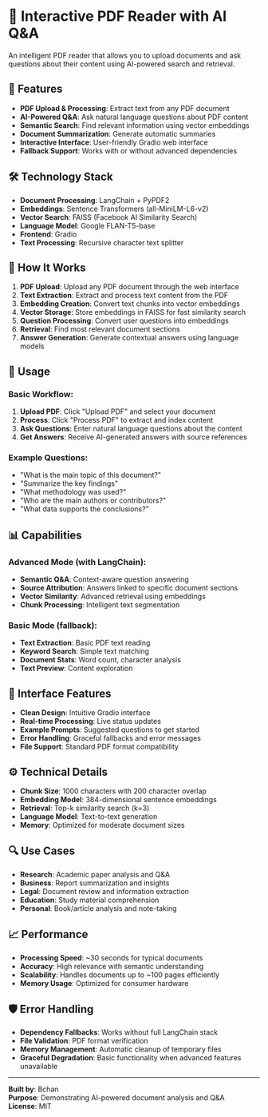 # 📄 Interactive PDF Reader with AI Q&A

An intelligent PDF reader that allows you to upload documents and ask questions about their content using AI-powered search and retrieval.

## 🚀 Features

- **PDF Upload & Processing**: Extract text from any PDF document
- **AI-Powered Q&A**: Ask natural language questions about PDF content
- **Semantic Search**: Find relevant information using vector embeddings
- **Document Summarization**: Generate automatic summaries
- **Interactive Interface**: User-friendly Gradio web interface
- **Fallback Support**: Works with or without advanced dependencies

## 🛠️ Technology Stack

- **Document Processing**: LangChain + PyPDF2
- **Embeddings**: Sentence Transformers (all-MiniLM-L6-v2)
- **Vector Search**: FAISS (Facebook AI Similarity Search)
- **Language Model**: Google FLAN-T5-base
- **Frontend**: Gradio
- **Text Processing**: Recursive character text splitter

## 🎯 How It Works

1. **PDF Upload**: Upload any PDF document through the web interface
2. **Text Extraction**: Extract and process text content from the PDF
3. **Embedding Creation**: Convert text chunks into vector embeddings
4. **Vector Storage**: Store embeddings in FAISS for fast similarity search
5. **Question Processing**: Convert user questions into embeddings
6. **Retrieval**: Find most relevant document sections
7. **Answer Generation**: Generate contextual answers using language models

## 🔧 Usage

### Basic Workflow:
1. **Upload PDF**: Click \"Upload PDF\" and select your document
2. **Process**: Click \"Process PDF\" to extract and index content
3. **Ask Questions**: Enter natural language questions about the content
4. **Get Answers**: Receive AI-generated answers with source references

### Example Questions:
- \"What is the main topic of this document?\"
- \"Summarize the key findings\"
- \"What methodology was used?\"
- \"Who are the main authors or contributors?\"
- \"What data supports the conclusions?\"

## 📊 Capabilities

### Advanced Mode (with LangChain):
- **Semantic Q&A**: Context-aware question answering
- **Source Attribution**: Answers linked to specific document sections
- **Vector Similarity**: Advanced retrieval using embeddings
- **Chunk Processing**: Intelligent text segmentation

### Basic Mode (fallback):
- **Text Extraction**: Basic PDF text reading
- **Keyword Search**: Simple text matching
- **Document Stats**: Word count, character analysis
- **Text Preview**: Content exploration

## 🎨 Interface Features

- **Clean Design**: Intuitive Gradio interface
- **Real-time Processing**: Live status updates
- **Example Prompts**: Suggested questions to get started
- **Error Handling**: Graceful fallbacks and error messages
- **File Support**: Standard PDF format compatibility

## ⚙️ Technical Details

- **Chunk Size**: 1000 characters with 200 character overlap
- **Embedding Model**: 384-dimensional sentence embeddings
- **Retrieval**: Top-k similarity search (k=3)
- **Language Model**: Text-to-text generation
- **Memory**: Optimized for moderate document sizes

## 🔍 Use Cases

- **Research**: Academic paper analysis and Q&A
- **Business**: Report summarization and insights
- **Legal**: Document review and information extraction
- **Education**: Study material comprehension
- **Personal**: Book/article analysis and note-taking

## 📈 Performance

- **Processing Speed**: ~30 seconds for typical documents
- **Accuracy**: High relevance with semantic understanding
- **Scalability**: Handles documents up to ~100 pages efficiently
- **Memory Usage**: Optimized for consumer hardware

## 🛡️ Error Handling

- **Dependency Fallbacks**: Works without full LangChain stack
- **File Validation**: PDF format verification
- **Memory Management**: Automatic cleanup of temporary files
- **Graceful Degradation**: Basic functionality when advanced features unavailable

---

**Built by**: Bchan  
**Purpose**: Demonstrating AI-powered document analysis and Q&A  
**License**: MIT
